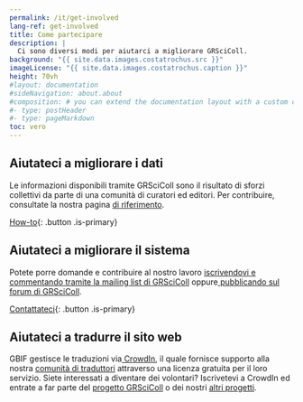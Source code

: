 ```yaml
---
permalink: /it/get-involved
lang-ref: get-involved
title: Come partecipare
description: |
  Ci sono diversi modi per aiutarci a migliorare GRSciColl.
background: "{{ site.data.images.costatrochus.src }}"
imageLicense: "{{ site.data.images.costatrochus.caption }}"
height: 70vh
#layout: documentation
#sideNavigation: about.about
#composition: # you can extend the documentation layout with a custom composition
#- type: postHeader
#- type: pageMarkdown
toc: vero
---
```


## Aiutateci a migliorare i dati

Le informazioni disponibili tramite GRSciColl sono il risultato di sforzi collettivi da parte di una comunità di curatori ed editori. Per contribuire, consultate la nostra pagina [ di riferimento](/how-to).

[How-to](/how-to){: .button .is-primary}

## Aiutateci a migliorare il sistema

Potete porre domande e contribuire al nostro lavoro [ iscrivendovi e commentando tramite la mailing list di GRSciColl](https://lists.gbif.org/mailman/listinfo/scientific-collections) oppure[ pubblicando sul forum di GRSciColl](https://discourse.gbif.org/c/grscicoll/29).

[Contattateci](/contact){: .button .is-primary}

## Aiutateci a tradurre il sito web

GBIF gestisce le traduzioni via[ CrowdIn](https://www.crowdin.com), il quale fornisce supporto alla nostra [ comunità di traduttori](https://www.gbif.org/translators) attraverso una licenza gratuita per il loro servizio. Siete interessati a diventare dei volontari? Iscrivetevi a CrowdIn ed entrate a far parte del [ progetto GRSciColl](https://crowdin.com/project/grscicoll) o dei nostri [ altri progetti](https://crowdin.com/profile/gbif-informatics).
